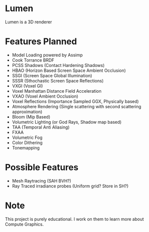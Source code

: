 # Lumen
Lumen is a 3D renderer

# Features Planned

- Model Loading powered by Assimp
- Cook Torrance BRDF
- PCSS Shadows (Contact Hardening Shadows)
- HBAO (Horizon Based Screen Space Ambient Occlusion)
- SSGI (Screen Space Global Illumination)
- SSSR (Sthochastic Screen Space Reflections)
- VXGI (Voxel GI)
- Voxel Manhattan Distance Field Acceleration
- VXAO (Voxel Ambient Occlusion)
- Voxel Reflections (Importance Sampled GGX, Physically based)
- Atmosphere Rendering (Single scattering with second scattering approximation)
- Bloom (Mip Based)
- Volumetric Lighting (or God Rays, Shadow map based)
- TAA (Temporal Anti Aliasing)
- FXAA 
- Volumetric Fog 
- Color Dithering 
- Tonemapping

# Possible Features 

- Mesh Raytracing (SAH BVH?)
- Ray Traced irradiance probes (Uniform grid? Store in SH?)

# Note

This project is purely educational. I work on them to learn more about Compute Graphics.
